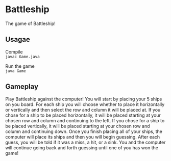 # Battleship
The game of Battleship!

## Usagae
Compile\
`javac Game.java`

Run the game\
`java Game`

## Gameplay
Play Battleship against the computer! 
You will start by placing your 5 ships on you board. For each ship you will choose whether to place it horizontally or vertically and then select the row and column it will be placed at. If you chose for a ship to be placed horizontally, it will be placed starting at your chosen row and column and continuing to the left. If you chose for a ship to be placed vertically, it will be placed starting at your chosen row and column and continuing down.
Once you finish placing all of your ships, the computer will place its ships and then you will begin guessing. After each guess, you will be told if it was a miss, a hit, or a sink. You and the computer will continue going back and forth guessing until one of you has won the game!
